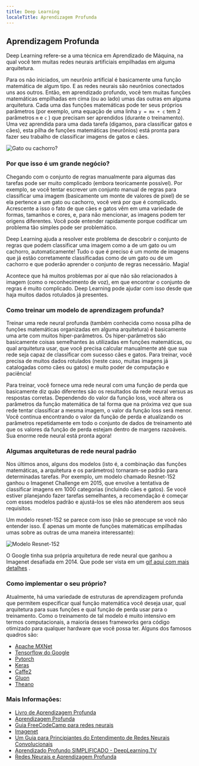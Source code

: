 ```yaml
---
title: Deep Learning
localeTitle: Aprendizagem Profunda
---
```

## Aprendizagem Profunda

Deep Learning refere-se a uma técnica em Aprendizado de Máquina, na qual você tem muitas redes neurais artificiais empilhadas em alguma arquitetura.

Para os não iniciados, um neurônio artificial é basicamente uma função matemática de algum tipo. E as redes neurais são neurônios conectados uns aos outros. Então, em aprendizado profundo, você tem muitas funções matemáticas empilhadas em cima (ou ao lado) umas das outras em alguma arquitetura. Cada uma das funções matemáticas pode ter seus próprios parâmetros (por exemplo, uma equação de uma linha `y = mx + c` tem 2 parâmetros `m` e `c` ) que precisam ser aprendidos (durante o treinamento). Uma vez aprendida para uma dada tarefa (digamos, para classificar gatos e cães), esta pilha de funções matemáticas (neurônios) está pronta para fazer seu trabalho de classificar imagens de gatos e cães.

![Gato ou cachorro?](https://image.slidesharecdn.com/deeplearningfromanoviceperspective-150811155203-lva1-app6891/95/deep-learning-from-a-novice-perspective-3-638.jpg?cb=1439308391)

### Por que isso é um grande negócio?

Chegando com o conjunto de regras manualmente para algumas das tarefas pode ser muito complicado (embora teoricamente possível). Por exemplo, se você tentar escrever um conjunto manual de regras para classificar uma imagem (basicamente um monte de valores de pixel) de se ela pertence a um gato ou cachorro, você verá por que é complicado. Acrescente a isso o fato de que cães e gatos vêm em uma variedade de formas, tamanhos e cores, e, para não mencionar, as imagens podem ter origens diferentes. Você pode entender rapidamente porque codificar um problema tão simples pode ser problemático.

Deep Learning ajuda a resolver este problema de descobrir o conjunto de regras que podem classificar uma imagem como a de um gato ou um cachorro, automaticamente! Tudo o que é preciso é um monte de imagens que já estão corretamente classificadas como de um gato ou de um cachorro e que poderão aprender o conjunto de regras necessário. Magia!

Acontece que há muitos problemas por aí que não são relacionados à imagem (como o reconhecimento de voz), em que encontrar o conjunto de regras é muito complicado. Deep Learning pode ajudar com isso desde que haja muitos dados rotulados já presentes.

### Como treinar um modelo de aprendizagem profunda?

Treinar uma rede neural profunda (também conhecida como nossa pilha de funções matemáticas organizadas em alguma arquitetura) é basicamente uma arte com muitos hiper-parâmetros. Os hiper-parâmetros são basicamente coisas semelhantes às utilizadas em funções matemáticas, ou qual arquitetura usar, que você precisa calcular manualmente até que sua rede seja capaz de classificar com sucesso cães e gatos. Para treinar, você precisa de muitos dados rotulados (neste caso, muitas imagens já catalogadas como cães ou gatos) e muito poder de computação e paciência!

Para treinar, você fornece uma rede neural com uma função de perda que basicamente diz quão diferentes são os resultados da rede neural versus as respostas corretas. Dependendo do valor da função loss, você altera os parâmetros da função matemática de tal forma que na próxima vez que sua rede tentar classificar a mesma imagem, o valor da função loss será menor. Você continua encontrando o valor da função de perda e atualizando os parâmetros repetidamente em todo o conjunto de dados de treinamento até que os valores da função de perda estejam dentro de margens razoáveis. Sua enorme rede neural está pronta agora!

### Algumas arquiteturas de rede neural padrão

Nos últimos anos, alguns dos modelos (isto é, a combinação das funções matemáticas, a arquitetura e os parâmetros) tornaram-se padrão para determinadas tarefas. Por exemplo, um modelo chamado Resnet-152 ganhou o Imagenet Challenge em 2015, que envolve a tentativa de classificar imagens em 1000 categorias (incluindo cães e gatos). Se você estiver planejando fazer tarefas semelhantes, a recomendação é começar com esses modelos padrão e ajustá-los se eles não atenderem aos seus requisitos.

Um modelo resnet-152 se parece com isso (não se preocupe se você não entender isso. É apenas um monte de funções matemáticas empilhadas umas sobre as outras de uma maneira interessante):

![Modelo Resnet-152](https://adeshpande3.github.io/assets/ResNet.gif)

O Google tinha sua própria arquitetura de rede neural que ganhou a Imagenet desafiada em 2014. Que pode ser vista em um [gif aqui com mais detalhes](https://adeshpande3.github.io/assets/GoogleNet.gif) .

### Como implementar o seu próprio?

Atualmente, há uma variedade de estruturas de aprendizagem profunda que permitem especificar qual função matemática você deseja usar, qual arquitetura para suas funções e qual função de perda usar para o treinamento. Como o treinamento de tal modelo é muito intensivo em termos computacionais, a maioria desses frameworks gera código otimizado para qualquer hardware que você possa ter. Alguns dos famosos quadros são:

*   [Apache MXNet](https://mxnet.incubator.apache.org/)
*   [Tensorflow do Google](https://www.tensorflow.org/)
*   [Pytorch](http://pytorch.org//)
*   [Keras](https://keras.io/)
*   [Caffe2](https://caffe2.ai/)
*   [Gluon](https://github.com/gluon-api/gluon-api/)
*   [Theano](http://deeplearning.net/software/theano/)

### Mais Informações:

*   [Livro de Aprendizagem Profunda](http://www.deeplearningbook.org)
*   [Aprendizagem Profunda](https://en.wikipedia.org/wiki/Deep_learning)
*   [Guia FreeCodeCamp para redes neurais](https://github.com/freeCodeCamp/guides/blob/master/src/pages/machine-learning/neural-networks/index.md)
*   [Imagenet](http://image-net.org/)
*   [Um Guia para Principiantes do Entendimento de Redes Neurais Convolucionais](https://adeshpande3.github.io/adeshpande3.github.io/A-Beginner's-Guide-To-Understanding-Convolutional-Neural-Networks/)
*   [Aprendizado Profundo SIMPLIFICADO - DeepLearning.TV](https://www.youtube.com/playlist?list=PLjJh1vlSEYgvGod9wWiydumYl8hOXixNu)
*   [Redes Neurais e Aprendizagem Profunda](http://neuralnetworksanddeeplearning.com)
